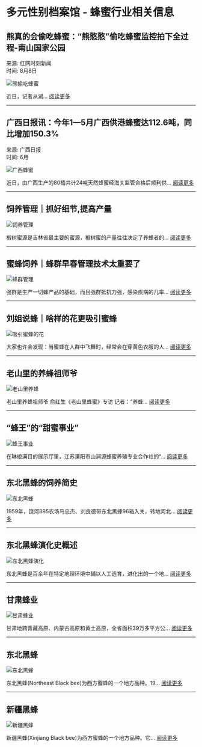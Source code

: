 # 多元性别档案馆 - 蜂蜜行业相关信息

## 熊真的会偷吃蜂蜜：“熊憨憨”偷吃蜂蜜监控拍下全过程-南山国家公园

来源: 红网时刻新闻  
时间: 8月8日

![熊偷吃蜂蜜](https://www.zhfengmi.com/uploadfile/2022/0810/20220810052219935.png)

近日，记者从湖... [阅读更多](https://www.zhfengmi.com/show-9-88065)

---

## 广西日报讯：今年1—5月广西供港蜂蜜达112.6吨，同比增加150.3%

来源: 广西日报  
时间: 6月

![广西蜂蜜](https://www.zhfengmi.com/uploadfile/2022/0718/20220718091728654.jpeg)

近日，由广西生产的80桶共计24吨天然蜂蜜经海关监管合格后顺利供... [阅读更多](https://www.zhfengmi.com/show-9-88064)

---

## 饲养管理｜抓好细节,提高产量

![饲养管理](https://www.zhfengmi.com/img_top/2019/03/30/8050d8664004739eb72b35ae862bcb3b.jpeg)

椴树蜜源是吉林省最主要的蜜源，椴树蜜的产量往往决定了养蜂者的... [阅读更多](https://www.zhfengmi.com/show-23-86094)

---

## 蜜蜂饲养｜蜂群早春管理技术太重要了

![蜂群管理](https://www.zhfengmi.com/img_top/2019/03/30/3e363e78f4d2f3cc30b57fa8d3a8d74e.jpeg)

强群是生产一切蜂产品的基础，而且强群抵抗力强，感染疾病的几率... [阅读更多](https://www.zhfengmi.com/show-19-86091)

---

## 刘姐说蜂｜啥样的花更吸引蜜蜂

![吸引蜜蜂的花](https://www.zhfengmi.com/img_top/2019/03/30/8ea57db9ae4bb2b264a6b31e6441b7f8.jpeg)

大家也许会发现：当蜜蜂在人群中飞舞时，经常会在穿黄色衣服的人... [阅读更多](https://www.zhfengmi.com/show-54-86092)

---

## 老山里的养蜂祖师爷

![老山里养蜂](https://www.zhfengmi.com/img_top/2019/03/30/9d2aabfa5345dbbe360c49f4a8a02fdf.jpeg)

老山里养蜂祖师爷 俞红生《老山里蜂蜜》专访 记者：“养蜂... [阅读更多](https://www.zhfengmi.com/show-62-86086)

---

## “蜂王”的“甜蜜事业”

![蜂王事业](https://www.zhfengmi.com/uploadfile/2019/0107/20190107044915923.jpg)

在琳琅满目的展示厅里，江苏溧阳市山涧源蜂蜜养殖专业合作社的“... [阅读更多](https://www.zhfengmi.com/show-71-76474)

---

## 东北黑蜂的饲养简史

![东北黑蜂](https://www.zhfengmi.com/uploadfile/2016/0404/20160404115347790.png)

1959年，饶河895农场马忠杰、刘良德带东北黑蜂96箱入关，转地河北... [阅读更多](https://www.zhfengmi.com/show-72-76472)

---

## 东北黑蜂演化史概述

![东北黑蜂演化](https://www.zhfengmi.com/uploadfile/2019/0608/20190608015715494.jpg)

东北黑蜂是百余年在特定地理环境中辅以人工选育，进化出的一个地... [阅读更多](https://www.zhfengmi.com/show-36-88061)

---

## 甘肃蜂业

![甘肃蜂业](https://www.zhfengmi.com/uploadfile/2019/0617/20190617072620659.png)

甘肃地跨青藏高原、内蒙古高原和黄土高原，全省面积39万多平方公... [阅读更多](https://www.zhfengmi.com/show-43-88060)

---

## 东北黑蜂

![东北黑蜂](https://www.zhfengmi.com/uploadfile/2016/1205/20161205031341858.jpg)

东北黑蜂(Northeast Black bee)为西方蜜蜂的一个地方品种。19... [阅读更多](https://www.zhfengmi.com/show-74-14676)

---

## 新疆黑蜂

![新疆黑蜂](https://www.zhfengmi.com/uploadfile/2016/1205/20161205014500256.png)

新疆黑蜂(Xinjiang Black bee)为西方蜜蜂的一个地方品种。它... [阅读更多](https://www.zhfengmi.com/show-74-14675)